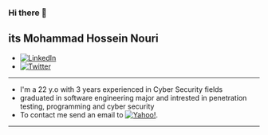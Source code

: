### Hi there 👋
## its Mohammad Hossein Nouri
- [![LinkedIn](https://img.shields.io/badge/linkedin-%230077B5.svg?style=flat&logo=linkedin&logoColor=white)]((https://linkedin.com/in/mohammad-hossein-nouri-0201b5219))
- [![Twitter](https://img.shields.io/badge/Twitter-%231DA1F2.svg?style=flat&logo=Twitter&logoColor=white)](https://twitter.com/itismhn)
---
- I'm a 22 y.o with 3 years experienced in Cyber Security fields
- graduated in software engineering major and intrested in penetration testing, programming and cyber security
- To contact me send an email to [![Yahoo!](https://img.shields.io/badge/Yahoo!-6001D2?style=flat&logo=Yahoo!&logoColor=white)](itismhn@yahoo.com).
---

